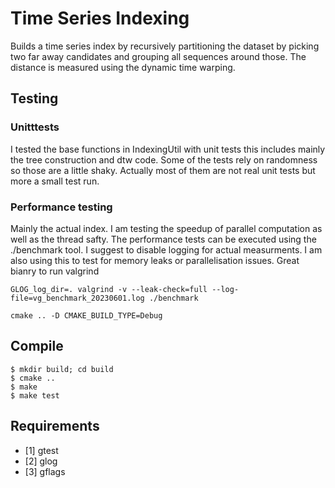 # Time Series Indexing

Builds a time series index by recursively partitioning the dataset
by picking two far away candidates and grouping all sequences around those.
The distance is measured using the dynamic time warping.

## Testing
### Unitttests
I tested the base functions in IndexingUtil with unit tests
this includes mainly the tree construction and dtw code. Some
of the tests rely on randomness so those are a little shaky.
Actually most of them are not real unit tests but more a small test run.

### Performance testing
Mainly the actual index. I am testing the speedup of parallel computation
as well as the thread safty. The performance tests can be executed
using the ./benchmark tool. I suggest to disable logging for actual measurments.
I am also using this to test for memory leaks or parallelisation issues. Great bianry to run valgrind

```
GLOG_log_dir=. valgrind -v --leak-check=full --log-file=vg_benchmark_20230601.log ./benchmark
``` 


```
cmake .. -D CMAKE_BUILD_TYPE=Debug
```

## Compile

```
$ mkdir build; cd build
$ cmake ..
$ make
$ make test
```

## Requirements
+ [1] gtest
+ [2] glog
+ [3] gflags
